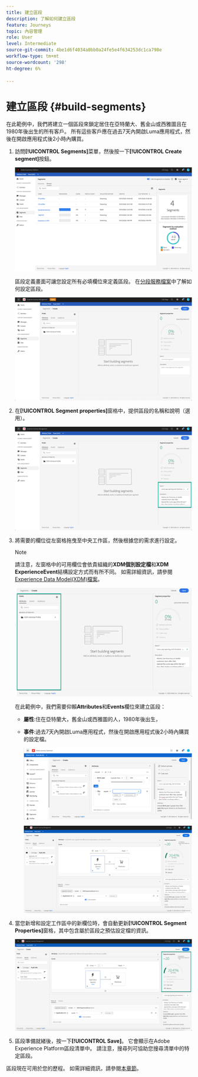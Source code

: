```yaml
---
title: 建立區段
description: 了解如何建立區段
feature: Journeys
topic: 內容管理
role: User
level: Intermediate
source-git-commit: 4be1d6f4034a0bb0a24fe5e4f634253dc1ca798e
workflow-type: tm+mt
source-wordcount: '298'
ht-degree: 6%

---
```


# 建立區段 {#build-segments}

在此範例中，我們將建立一個區段來鎖定居住在亞特蘭大、舊金山或西雅圖且在1980年後出生的所有客戶。 所有這些客戶應在過去7天內開啟Luma應用程式，然後在開啟應用程式後2小時內購買。

1. 訪問&#x200B;**[!UICONTROL Segments]**&#x200B;菜單，然後按一下&#x200B;**[!UICONTROL Create segment]**&#x200B;按鈕。

   ![](../assets/create-segment.png)

   區段定義畫面可讓您設定所有必填欄位來定義區段。 在[分段服務檔案](https://experienceleague.adobe.com/docs/experience-platform/segmentation/ui/overview.html)中了解如何設定區段。

   ![](../assets/segment-builder.png)

1. 在&#x200B;**[!UICONTROL Segment properties]**&#x200B;窗格中，提供區段的名稱和說明（選用）。

   ![](../assets/segment-properties.png)

1. 將需要的欄位從左窗格拖曳至中央工作區，然後根據您的需求進行設定。

   >[!NOTE]
   >
   >請注意，左窗格中的可用欄位會依貴組織的&#x200B;**XDM個別設定檔**&#x200B;和&#x200B;**XDM ExperienceEvent**&#x200B;結構設定方式而有所不同。  如需詳細資訊，請參閱[Experience Data Model(XDM)檔案](https://experienceleague.adobe.com/docs/experience-platform/xdm/home.html?lang=zh-Hant)。

   ![](../assets/drag-fields.png)

   在此範例中，我們需要仰賴&#x200B;**Attributes**&#x200B;和&#x200B;**Events**&#x200B;欄位來建立區段：

   * **屬性**:住在亞特蘭大，舊金山或西雅圖的人，1980年後出生，
   * **事件**:過去7天內開啟Luma應用程式，然後在開啟應用程式後2小時內購買的設定檔。

      ![](../assets/add-attributes.png)

      ![](../assets/add-events.png)

1. 當您新增和設定工作區中的新欄位時，會自動更新&#x200B;**[!UICONTROL Segment Properties]**&#x200B;窗格，其中包含屬於區段之預估設定檔的資訊。

   ![](../assets/segment-estimate.png)

1. 區段準備就緒後，按一下&#x200B;**[!UICONTROL Save]**。 它會顯示在Adobe Experience Platform區段清單中。 請注意，搜尋列可協助您搜尋清單中的特定區段。

區段現在可用於您的歷程。 如需詳細資訊，請參閱[本章節](../segment/about-segments.md)。
